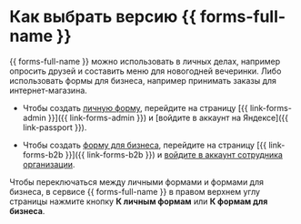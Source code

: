 # Как выбрать версию {{ forms-full-name }}


{{ forms-full-name }} можно использовать в личных делах, например опросить друзей и составить меню для новогодней вечеринки. Либо использовать формы для бизнеса, например принимать заказы для интернет-магазина.

- Чтобы создать [личную форму](personal-forms.md), перейдите на страницу [{{ link-forms-admin }}]({{ link-forms-admin }}) и [войдите в аккаунт на Яндексе]({{ link-passport }}).

- Чтобы создать [форму для бизнеса](forms-for-org.md), перейдите на страницу [{{ link-forms-b2b }}]({{ link-forms-b2b }}) и [войдите в аккаунт сотрудника организации](login.md).

Чтобы переключаться между личными формами и формами для бизнеса, в сервисе {{ forms-full-name }} в правом верхнем углу страницы нажмите кнопку **К личным формам** или **К формам для бизнеса**.
